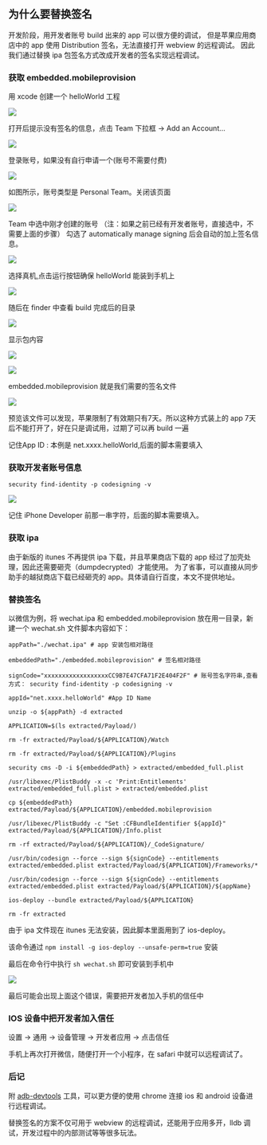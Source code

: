 ## 为什么要替换签名
开发阶段，用开发者账号 build 出来的 app 可以很方便的调试，
但是苹果应用商店中的 app 使用 Distribution 签名，无法直接打开 webview 的远程调试。
因此我们通过替换 ipa 包签名方式改成开发者的签名实现远程调试。

### 获取 embedded.mobileprovision
用 xcode 创建一个 helloWorld 工程

![](h1.png)   

打开后提示没有签名的信息，点击 Team 下拉框 -> Add an Account...  

![](h2.png)     

登录账号，如果没有自行申请一个(账号不需要付费)  

![](h3.png)     

如图所示，账号类型是 Personal Team。关闭该页面  

![](h4.png)   

Team 中选中刚才创建的账号 （注：如果之前已经有开发者账号，直接选中，不需要上面的步骤）
勾选了 automatically manage signing 后会自动的加上签名信息。

![](h5.png)   

选择真机,点击运行按钮确保 helloWorld 能装到手机上

![](h6.png)   
 
随后在 finder 中查看 build 完成后的目录

![](h8.png)   

显示包内容

![](h9.png)   

![](h10.png)   

embedded.mobileprovision 就是我们需要的签名文件

![](h11.png)   

预览该文件可以发现，苹果限制了有效期只有7天。所以这种方式装上的 app 7天后不能打开了，好在只是调试用，过期了可以再 build 一遍

记住App ID : 本例是 net.xxxx.helloWorld,后面的脚本需要填入

### 获取开发者账号信息
```
security find-identity -p codesigning -v
```
![](h12.png)   

记住 iPhone Developer 前那一串字符，后面的脚本需要填入。

### 获取 ipa
由于新版的 itunes 不再提供 ipa 下载，并且苹果商店下载的 app 经过了加壳处理，因此还需要砸壳（dumpdecrypted）才能使用。
为了省事，可以直接从同步助手的越狱商店下载已经砸壳的 app。具体请自行百度，本文不提供地址。



### 替换签名
以微信为例，将 wechat.ipa 和 embedded.mobileprovision 放在用一目录，新建一个 wechat.sh 文件脚本内容如下：

```shell
appPath="./wechat.ipa" # app 安装包相对路径

embeddedPath="./embedded.mobileprovision" # 签名相对路径

signCode="xxxxxxxxxxxxxxxxxxCC9B7E47CFA71F2E404F2F" # 账号签名字符串,查看方式： security find-identity -p codesigning -v

appId="net.xxxx.helloWorld" #App ID Name

unzip -o ${appPath} -d extracted

APPLICATION=$(ls extracted/Payload/) 

rm -fr extracted/Payload/${APPLICATION}/Watch

rm -fr extracted/Payload/${APPLICATION}/Plugins

security cms -D -i ${embeddedPath} > extracted/embedded_full.plist

/usr/libexec/PlistBuddy -x -c 'Print:Entitlements' extracted/embedded_full.plist > extracted/embedded.plist

cp ${embeddedPath} extracted/Payload/${APPLICATION}/embedded.mobileprovision

/usr/libexec/PlistBuddy -c "Set :CFBundleIdentifier ${appId}" extracted/Payload/${APPLICATION}/Info.plist 

rm -rf extracted/Payload/${APPLICATION}/_CodeSignature/

/usr/bin/codesign --force --sign ${signCode} --entitlements extracted/embedded.plist extracted/Payload/${APPLICATION}/Frameworks/*

/usr/bin/codesign --force --sign ${signCode} --entitlements extracted/embedded.plist extracted/Payload/${APPLICATION}/${appName}       
   
ios-deploy --bundle extracted/Payload/${APPLICATION}

rm -fr extracted

```
由于 ipa 文件现在 itunes 无法安装，因此脚本里面用到了 ios-deploy。

该命令通过 ```npm install -g ios-deploy --unsafe-perm=true``` 安装

最后在命令行中执行 ```sh wechat.sh``` 即可安装到手机中

![](h13.png)   

最后可能会出现上面这个错误，需要把开发者加入手机的信任中

### IOS 设备中把开发者加入信任
设置 -> 通用 -> 设备管理 -> 开发者应用 -> 点击信任

手机上再次打开微信，随便打开一个小程序，在 safari 中就可以远程调试了。



### 后记
附 [adb-devtools](https://www.npmjs.com/package/adb-devtools) 工具，可以更方便的使用 chrome 连接 ios 和 android 设备进行远程调试。

替换签名的方案不仅可用于 webview 的远程调试，还能用于应用多开，lldb 调试，开发过程中的内部测试等等很多玩法。

